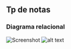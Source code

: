 ## Tp de notas 

### Diagrama relacional

![Screenshot](tp_notes.png)
![alt text](https://github.com/romeroangel025/tp_notes/branch/path/to/tp_notes.png)



